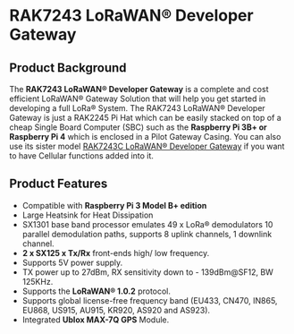 
# RAK7243 LoRaWAN® Developer Gateway

<Cimg src="/assets/images/quick-start-guide/rak7243/1.main/rak7243_overview.jpg" width="75%" figure_number = "1" caption="RAK7243 LoRaWAN® Developer Gateway"/>

## Product Background
The **RAK7243 LoRaWAN® Developer Gateway** is a complete and cost efficient LoRaWAN® Gateway Solution that will help you get started in developing a full LoRa® System. The RAK7243 LoRaWAN® Developer Gateway is just a RAK2245 Pi Hat which can be easily stacked on top of a cheap Single Board Computer (SBC) such as the **Raspberry Pi 3B+ or Raspberry Pi 4** which is enclosed in a Pilot Gateway Casing. You can also use its sister model [RAK7243C LoRaWAN® Developer Gateway](https://store.rakwireless.com/products/rak7243c-pilot-gateway) if you want to have Cellular functions added into it.

## Product Features
* Compatible with **Raspberry Pi 3 Model B+ edition**
* Large Heatsink for Heat Dissipation
* SX1301 base band processor emulates 49 x LoRa® demodulators 10 parallel demodulation paths, supports 8 uplink channels, 1 downlink channel.
* **2 x SX125 x Tx/Rx** front-ends high/ low frequency.
* Supports 5V power supply.
* TX power up to 27dBm, RX sensitivity down to - 139dBm@SF12, BW 125KHz.
* Supports the **LoRaWAN® 1.0.2** protocol.
* Supports global license-free frequency band (EU433, CN470, IN865, EU868, US915, AU915, KR920, AS920 and AS923).
* Integrated **Ublox MAX-7Q GPS** Module.
